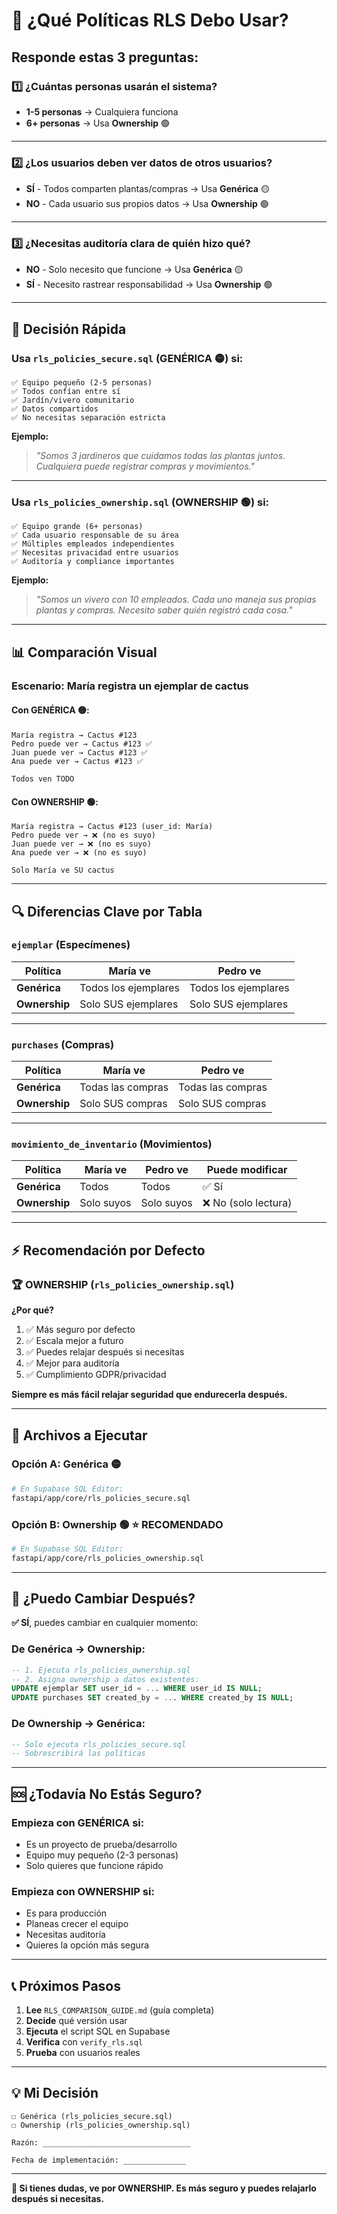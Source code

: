 # 🤔 ¿Qué Políticas RLS Debo Usar?

## Responde estas 3 preguntas:

### 1️⃣ ¿Cuántas personas usarán el sistema?
- **1-5 personas** → Cualquiera funciona
- **6+ personas** → Usa **Ownership** 🟢

---

### 2️⃣ ¿Los usuarios deben ver datos de otros usuarios?
- **SÍ** - Todos comparten plantas/compras → Usa **Genérica** 🟡
- **NO** - Cada usuario sus propios datos → Usa **Ownership** 🟢

---

### 3️⃣ ¿Necesitas auditoría clara de quién hizo qué?
- **NO** - Solo necesito que funcione → Usa **Genérica** 🟡
- **SÍ** - Necesito rastrear responsabilidad → Usa **Ownership** 🟢

---

## 🎯 Decisión Rápida

### Usa `rls_policies_secure.sql` (GENÉRICA 🟡) si:

```
✅ Equipo pequeño (2-5 personas)
✅ Todos confían entre sí
✅ Jardín/vivero comunitario
✅ Datos compartidos
✅ No necesitas separación estricta
```

**Ejemplo:** 
> *"Somos 3 jardineros que cuidamos todas las plantas juntos. Cualquiera puede registrar compras y movimientos."*

---

### Usa `rls_policies_ownership.sql` (OWNERSHIP 🟢) si:

```
✅ Equipo grande (6+ personas)
✅ Cada usuario responsable de su área
✅ Múltiples empleados independientes
✅ Necesitas privacidad entre usuarios
✅ Auditoría y compliance importantes
```

**Ejemplo:**
> *"Somos un vivero con 10 empleados. Cada uno maneja sus propias plantas y compras. Necesito saber quién registró cada cosa."*

---

## 📊 Comparación Visual

### Escenario: María registra un ejemplar de cactus

#### Con GENÉRICA 🟡:
```
María registra → Cactus #123
Pedro puede ver → Cactus #123 ✅
Juan puede ver → Cactus #123 ✅
Ana puede ver → Cactus #123 ✅

Todos ven TODO
```

#### Con OWNERSHIP 🟢:
```
María registra → Cactus #123 (user_id: María)
Pedro puede ver → ❌ (no es suyo)
Juan puede ver → ❌ (no es suyo)
Ana puede ver → ❌ (no es suyo)

Solo María ve SU cactus
```

---

## 🔍 Diferencias Clave por Tabla

### `ejemplar` (Especímenes)

| Política | María ve | Pedro ve |
|----------|----------|----------|
| **Genérica** | Todos los ejemplares | Todos los ejemplares |
| **Ownership** | Solo SUS ejemplares | Solo SUS ejemplares |

---

### `purchases` (Compras)

| Política | María ve | Pedro ve |
|----------|----------|----------|
| **Genérica** | Todas las compras | Todas las compras |
| **Ownership** | Solo SUS compras | Solo SUS compras |

---

### `movimiento_de_inventario` (Movimientos)

| Política | María ve | Pedro ve | Puede modificar |
|----------|----------|----------|-----------------|
| **Genérica** | Todos | Todos | ✅ Sí |
| **Ownership** | Solo suyos | Solo suyos | ❌ No (solo lectura) |

---

## ⚡ Recomendación por Defecto

### 🏆 **OWNERSHIP** (`rls_policies_ownership.sql`)

**¿Por qué?**
1. ✅ Más seguro por defecto
2. ✅ Escala mejor a futuro
3. ✅ Puedes relajar después si necesitas
4. ✅ Mejor para auditoría
5. ✅ Cumplimiento GDPR/privacidad

**Siempre es más fácil relajar seguridad que endurecerla después.**

---

## 📝 Archivos a Ejecutar

### Opción A: Genérica 🟡
```bash
# En Supabase SQL Editor:
fastapi/app/core/rls_policies_secure.sql
```

### Opción B: Ownership 🟢 ⭐ RECOMENDADO
```bash
# En Supabase SQL Editor:
fastapi/app/core/rls_policies_ownership.sql
```

---

## 🔄 ¿Puedo Cambiar Después?

**✅ SÍ**, puedes cambiar en cualquier momento:

### De Genérica → Ownership:
```sql
-- 1. Ejecuta rls_policies_ownership.sql
-- 2. Asigna ownership a datos existentes:
UPDATE ejemplar SET user_id = ... WHERE user_id IS NULL;
UPDATE purchases SET created_by = ... WHERE created_by IS NULL;
```

### De Ownership → Genérica:
```sql
-- Solo ejecuta rls_policies_secure.sql
-- Sobrescribirá las políticas
```

---

## 🆘 ¿Todavía No Estás Seguro?

### Empieza con GENÉRICA si:
- Es un proyecto de prueba/desarrollo
- Equipo muy pequeño (2-3 personas)
- Solo quieres que funcione rápido

### Empieza con OWNERSHIP si:
- Es para producción
- Planeas crecer el equipo
- Necesitas auditoría
- Quieres la opción más segura

---

## 📞 Próximos Pasos

1. **Lee** `RLS_COMPARISON_GUIDE.md` (guía completa)
2. **Decide** qué versión usar
3. **Ejecuta** el script SQL en Supabase
4. **Verifica** con `verify_rls.sql`
5. **Prueba** con usuarios reales

---

## 💡 Mi Decisión

```
☐ Genérica (rls_policies_secure.sql)
☐ Ownership (rls_policies_ownership.sql)

Razón: _________________________________

Fecha de implementación: ______________
```

---

**🎯 Si tienes dudas, ve por OWNERSHIP. Es más seguro y puedes relajarlo después si necesitas.**

